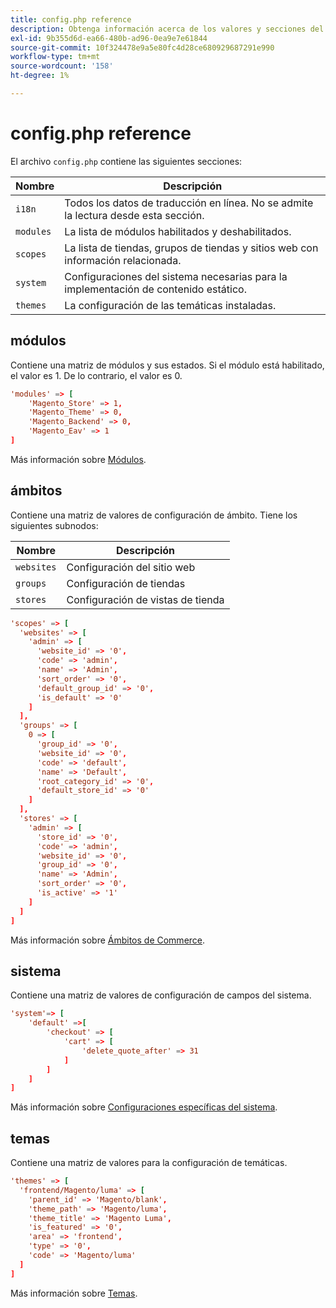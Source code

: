 ```yaml
---
title: config.php reference
description: Obtenga información acerca de los valores y secciones del archivo config.php para la configuración de Adobe Commerce. Descubra módulos, ámbitos, configuración del sistema y prácticas recomendadas de implementación.
exl-id: 9b355d6d-ea66-480b-ad96-0ea9e7e61844
source-git-commit: 10f324478e9a5e80fc4d28ce680929687291e990
workflow-type: tm+mt
source-wordcount: '158'
ht-degree: 1%

---
```


# config.php reference

El archivo `config.php` contiene las siguientes secciones:

| Nombre | Descripción |
| --------- | -------------------|
| `i18n` | Todos los datos de traducción en línea. No se admite la lectura desde esta sección. |
| `modules` | La lista de módulos habilitados y deshabilitados. |
| `scopes` | La lista de tiendas, grupos de tiendas y sitios web con información relacionada. |
| `system` | Configuraciones del sistema necesarias para la implementación de contenido estático. |
| `themes` | La configuración de las temáticas instaladas. |

## módulos

Contiene una matriz de módulos y sus estados. Si el módulo está habilitado, el valor es 1. De lo contrario, el valor es 0.

```conf
'modules' => [
    'Magento_Store' => 1,
    'Magento_Theme' => 0,
    'Magento_Backend' => 0,
    'Magento_Eav' => 1
]
```

Más información sobre [Módulos].

## ámbitos

Contiene una matriz de valores de configuración de ámbito. Tiene los siguientes subnodos:

| Nombre | Descripción |
| ---------- | -----------------------------------|
| `websites` | Configuración del sitio web |
| `groups` | Configuración de tiendas |
| `stores` | Configuración de vistas de tienda |

```conf
'scopes' => [
  'websites' => [
    'admin' => [
      'website_id' => '0',
      'code' => 'admin',
      'name' => 'Admin',
      'sort_order' => '0',
      'default_group_id' => '0',
      'is_default' => '0'
    ]
  ],
  'groups' => [
    0 => [
      'group_id' => '0',
      'website_id' => '0',
      'code' => 'default',
      'name' => 'Default',
      'root_category_id' => '0',
      'default_store_id' => '0'
    ]
  ],
  'stores' => [
    'admin' => [
      'store_id' => '0',
      'code' => 'admin',
      'website_id' => '0',
      'group_id' => '0',
      'name' => 'Admin',
      'sort_order' => '0',
      'is_active' => '1'
    ]
  ]
]
```

Más información sobre [Ámbitos de Commerce][scopes].

## sistema

Contiene una matriz de valores de configuración de campos del sistema.

```conf
'system'=> [
    'default' =>[
        'checkout' => [
            'cart' => [
                'delete_quote_after' => 31
            ]
        ]
    ]
]
```

Más información sobre [Configuraciones específicas del sistema](config-reference-sens.md).

## temas

Contiene una matriz de valores para la configuración de temáticas.

```conf
'themes' => [
  'frontend/Magento/luma' => [
    'parent_id' => 'Magento/blank',
    'theme_path' => 'Magento/luma',
    'theme_title' => 'Magento Luma',
    'is_featured' => '0',
    'area' => 'frontend',
    'type' => '0',
    'code' => 'Magento/luma'
  ]
]
```

Más información sobre [Temas].

<!-- link definitions -->

[Módulos]: https://experienceleague.adobe.com/docs/commerce-learn/tutorials/backend-development/create-module.html
[scopes]: https://experienceleague.adobe.com/docs/commerce-admin/start/setup/websites-stores-views.html#scope-settings
[Temas]: https://developer.adobe.com/commerce/frontend-core/guide/themes/create-storefront/
